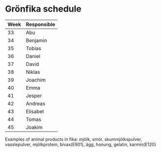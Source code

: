 # Grönfika schedule

|  Week  |  Responsible  |
|--------|---------------|
| 33     | Abu           |
| 34     | Benjamin      |
| 35     | Tobias        |
| 36     | Daniel        |
| 37     | David         |
| 38     | Niklas        |
| 39     | Joachim       |
| 40     | Emma          |
| 41     | Jesper        |
| 42     | Andreas       |
| 43     | Elisabet      |
| 44     | Tomas         |
| 45     | Joakim        |

Examples of animal products in fika:
mjölk, smör, skummjölkspulver, vasslepulver, mjölkprotein, bivax(E901), ägg, honung, gelatin, karmin(E120)
